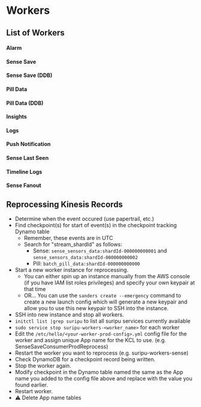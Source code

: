 # Workers

## List of Workers
#### Alarm

#### Sense Save

#### Sense Save (DDB)

#### Pill Data

#### Pill Data (DDB)

#### Insights

#### Logs

#### Push Notification

#### Sense Last Seen

#### Timeline Logs

#### Sense Fanout

## Reprocessing Kinesis Records
* Determine when the event occured (use papertrail, etc.)
* Find checkpoint(s) for start of event(s) in the checkpoint tracking Dynamo table
  * Remember, these events are in UTC
  * Search for "stream_shardId" as follows:
    * Sense: `sense_sensors_data:shardId-000000000001` and `sense_sensors_data:shardId-000000000002`
    * Pill: `batch_pill_data:shardId-000000000000`
* Start a new worker instance for reprocessing.
  * You can either spin up an instance manually from the AWS console (if you have IAM list roles privileges) and specify your own keypair at that time
  * OR... You can use the `sanders create --emergency` command to create a new launch config which will generate a new keypair and allow you to use this new keypair to SSH into the instance. 
* SSH into new instance and stop all workers.
 * `initctl list |grep suripu` to list all suripu services currently available 
 * `sudo service stop suripu-workers-<worker_name>` for each worker 
* Edit the `/etc/hello/<your-worker-prod-config>.yml` config file for the worker and assign unique App name for the KCL to use. (e.g. SenseSaveConsumerProdReprocess)
* Restart the worker you want to reprocess (e.g. suripu-workers-sense)
* Check DynamoDB for a checkpoint record being written.
* Stop the worker again.
* Modify checkpoint in the Dynamo table named the same as the App name you added to the config file above and replace with the value you found earlier. 
* Restart worker. 
* :warning: Delete App name tables
